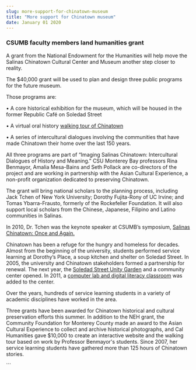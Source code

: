 ```yaml
---
slug: more-support-for-chinatown-museum
title: "More support for Chinatown museum"
date: January 01 2020
---
```


  
<h3>CSUMB faculty members land humanities grant</h3>
<p>
  A grant from the National Endowment for the Humanities will help move the
  Salinas Chinatown Cultural Center and Museum another step closer to reality.
</p>
<p>
  The $40,000 grant will be used to plan and design three public programs for
  the future museum.
</p>
<p>Those programs are:</p>
<p>
  • A core historical exhibition for the museum, which will be housed in the
  former Republic Café on Soledad Street
</p>
<p>
  • A virtual oral history
  <a
    href="https://news.csumb.edu/news/2013/jul/5/students-help-tell-stories-chinatown"
    >walking tour of Chinatown</a
  >
</p>
<p>
  • A series of intercultural dialogues involving the communities that have made
  Chinatown their home over the last 150 years.
</p>
<p>
  All three programs are part of “Imaging Salinas Chinatown: Intercultural
  Dialogues of History and Meaning.” CSU Monterey Bay professors Rina Benmayor,
  Amalia Mesa-Bains and Seth Pollack are co-directors of the project and are
  working in partnership with the Asian Cultural Experience, a non-profit
  organization dedicated to preserving Chinatown.
</p>
<p>
  The grant will bring national scholars to the planning process, including Jack
  Tchen of New York University; Dorothy Fujita-Rony of UC Irvine; and Tomas
  Ybarra-Frausto, formerly of the Rockefeller Foundation. It will also support
  local scholars from the Chinese, Japanese, Filipino and Latino communities in
  Salinas.
</p>
<p>
  In 2010, Dr. Tchen was the keynote speaker at CSUMB’s symposium,
  <a
    href="https://news.csumb.edu/news/2010/oct/18/news/home-holidays-will-have-national-significance-speaker-says"
    >Salinas Chinatown: Once and Again.</a
  >
</p>
<p>
  Chinatown has been a refuge for the hungry and homeless for decades. Almost
  from the beginning of the university, students performed service learning at
  Dorothy’s Place, a soup kitchen and shelter on Soledad Street. In 2005, the
  university and Chinatown stakeholders formed a partnership for renewal. The
  next year, the
  <a href="https://service.csumb.edu/community-garden-park"
    >Soledad Street Unity Garden</a
  >
  and a community center opened. In 2011, a
  <a href="https://wetec.csumb.edu/public-computing-center-salinas-chinatown"
    >computer lab and digital literacy classroom</a
  >
  was added to the center.
</p>
<p>
  Over the years, hundreds of service learning students in a variety of academic
  disciplines have worked in the area.
</p>
<p>
  Three grants have been awarded for Chinatown historical and cultural
  preservation efforts this summer. In addition to the NEH grant, the Community
  Foundation for Monterey County made an award to the Asian Cultural Experience
  to collect and archive historical photographs, and Cal Humanities gave $10,000
  to create an interactive website and the walking tour based on work by
  Professor Benmayor's students. Since 2007, her service learning students have
  gathered more than 125 hours of Chinatown stories.
</p>
<p></p>
<p></p>
<p></p>
<p></p>
```
